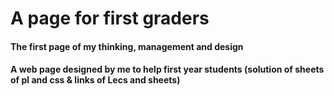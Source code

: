 # A page for first graders
#### The first page of my thinking, management and design
#### A web page designed by me to help first year students (solution of sheets of pl and css & links of Lecs and sheets)

